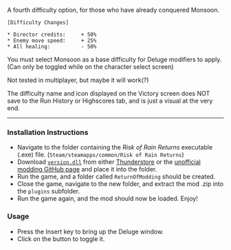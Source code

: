 A fourth difficulty option, for those who have already conquered Monsoon.

```
[Difficulty Changes]

* Director credits:     + 50%
* Enemy move speed:     + 25%
* All healing:          - 50%
```

You must select Monsoon as a base difficulty for Deluge modifiers to apply.  
(Can only be toggled while on the character select screen)

Not tested in multiplayer, but maybe it will work(?)

The difficulty name and icon displayed on the Victory screen does NOT save to the Run History or Highscores tab, and is just a visual at the very end.

---

### Installation Instructions

* Navigate to the folder containing the *Risk of Rain Returns* executable (.exe) file.  (`Steam/steamapps/common/Risk of Rain Returns`)
* Download [`version.dll`](https://github.com/return-of-modding/ReturnOfModding/releases/tag/nightly) from either [Thunderstore](https://thunderstore.io/c/risk-of-rain-returns/p/ReturnOfModding/ReturnOfModding/) or the [unofficial modding GitHub page](https://github.com/return-of-modding/ReturnOfModding/) and place it into the folder.
* Run the game, and a folder called `ReturnOfModding` should be created.
* Close the game, navigate to the new folder, and extract the mod .zip into the `plugins` subfolder.
* Run the game again, and the mod should now be loaded. Enjoy!


### Usage
* Press the Insert key to bring up the Deluge window.
* Click on the button to toggle it.